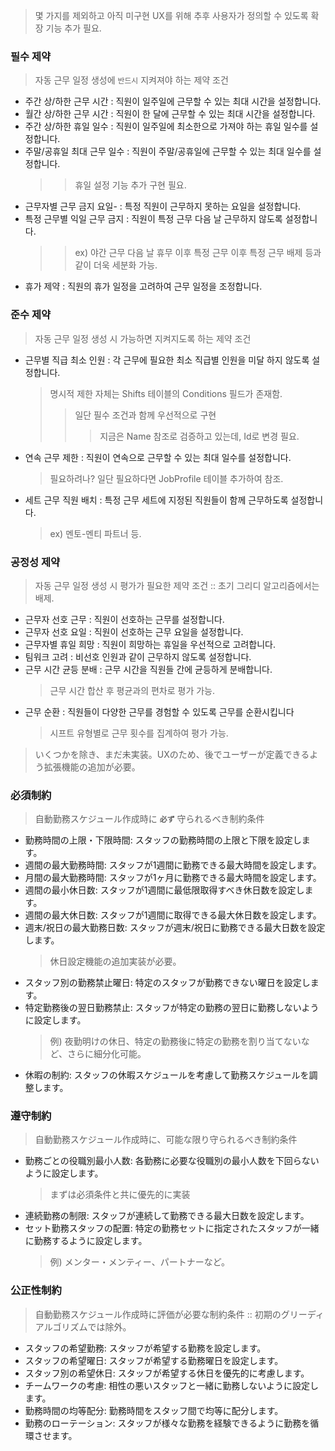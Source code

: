 ﻿> 몇 가지를 제외하고 아직 미구현 UX를 위해 추후 사용자가 정의할 수 있도록 확장 기능 추가 필요.

### 필수 제약
> 자동 근무 일정 생성에 ``반드시`` 지켜져야 하는 제약 조건

- 주간 상/하한 근무 시간 : 직원이 일주일에 근무할 수 있는 최대 시간을 설정합니다.
- 월간 상/하한 근무 시간 : 직원이 한 달에 근무할 수 있는 최대 시간을 설정합니다.
- 주간 상/하한 휴일 일수 : 직원이 일주일에 최소한으로 가져야 하는 휴일 일수를 설정합니다.
- 주말/공휴일 최대 근무 일수 : 직원이 주말/공휴일에 근무할 수 있는 최대 일수를 설정합니다. 
  >> 휴일 설정 기능 추가 구현 필요.
- 근무자별 근무 금지 요일- : 특정 직원이 근무하지 못하는 요일을 설정합니다.
- 특정 근무별 익일 근무 금지 : 직원이 특정 근무 다음 날 근무하지 않도록 설정합니다. 
  >> ex) 야간 근무 다음 날 휴무 이후 특정 근무 이후 특정 근무 배제 등과 같이 더욱 세분화 가능.
- 휴가 제약 : 직원의 휴가 일정을 고려하여 근무 일정을 조정합니다.

### 준수 제약 
 > 자동 근무 일정 생성 시 가능하면 지켜지도록 하는 제약 조건

- 근무별 직급 최소 인원 : 각 근무에 필요한 최소 직급별 인원을 미달 하지 않도록 설정합니다.
  > 명시적 제한 자체는 Shifts 테이블의 Conditions 필드가 존재함.
  >> 일단 필수 조건과 함께 우선적으로 구현
  >>> 지금은 Name 참조로 검증하고 있는데, Id로 변경 필요.
- 연속 근무 제한 : 직원이 연속으로 근무할 수 있는 최대 일수를 설정합니다.
  > 필요하려나? 일단 필요하다면 JobProfile 테이블 추가하여 참조.
- 세트 근무 직원 배치 : 특정 근무 세트에 지정된 직원들이 함께 근무하도록 설정합니다.
  > ex) 멘토-멘티 파트너 등.

### 공정성 제약
>자동 근무 일정 생성 시 평가가 필요한 제약 조건 :: 초기 그리디 알고리즘에서는 배제.

- 근무자 선호 근무 : 직원이 선호하는 근무를 설정합니다.
- 근무자 선호 요일 : 직원이 선호하는 근무 요일을 설정합니다.
- 근무자별 휴일 희망 : 직원이 희망하는 휴일을 우선적으로 고려합니다.
- 팀워크 고려 : 비선호 인원과 같이 근무하지 않도록 설정합니다.
- 근무 시간 균등 분배 : 근무 시간을 직원들 간에 균등하게 분배합니다.
  > 근무 시간 합산 후 평균과의 편차로 평가 가능.
- 근무 순환 : 직원들이 다양한 근무를 경험할 수 있도록 근무를 순환시킵니다
  > 시프트 유형별로 근무 횟수를 집계하여 평가 가능.

> いくつかを除き、まだ未実装。UXのため、後でユーザーが定義できるよう拡張機能の追加が必要。

### 必須制約
>自動勤務スケジュール作成時に **`必ず`** 守られるべき制約条件
  
- 勤務時間の上限・下限時間: スタッフの勤務時間の上限と下限を設定します。
- 週間の最大勤務時間: スタッフが1週間に勤務できる最大時間を設定します。
- 月間の最大勤務時間: スタッフが1ヶ月に勤務できる最大時間を設定します。
- 週間の最小休日数: スタッフが1週間に最低限取得すべき休日数を設定します。
- 週間の最大休日数: スタッフが1週間に取得できる最大休日数を設定します。
- 週末/祝日の最大勤務日数: スタッフが週末/祝日に勤務できる最大日数を設定します。
  > 休日設定機能の追加実装が必要。
- スタッフ別の勤務禁止曜日: 特定のスタッフが勤務できない曜日を設定します。
- 特定勤務後の翌日勤務禁止: スタッフが特定の勤務の翌日に勤務しないように設定します。 
  > 例) 夜勤明けの休日、特定の勤務後に特定の勤務を割り当てないなど、さらに細分化可能。
- 休暇の制約: スタッフの休暇スケジュールを考慮して勤務スケジュールを調整します。
 

 ### 遵守制約 
 >自動勤務スケジュール作成時に、可能な限り守られるべき制約条件
  
- 勤務ごとの役職別最小人数: 各勤務に必要な役職別の最小人数を下回らないように設定します。 
  >まずは必須条件と共に優先的に実装
- 連続勤務の制限: スタッフが連続して勤務できる最大日数を設定します。
- セット勤務スタッフの配置: 特定の勤務セットに指定されたスタッフが一緒に勤務するように設定します。
  >例) メンター・メンティー、パートナーなど。

 ### 公正性制約
 >自動勤務スケジュール作成時に評価が必要な制約条件 :: 初期のグリーディアルゴリズムでは除外。
  
- スタッフの希望勤務: スタッフが希望する勤務を設定します。
- スタッフの希望曜日: スタッフが希望する勤務曜日を設定します。
- スタッフ別の希望休日: スタッフが希望する休日を優先的に考慮します。
- チームワークの考慮: 相性の悪いスタッフと一緒に勤務しないように設定します。
- 勤務時間の均等配分: 勤務時間をスタッフ間で均等に配分します。
- 勤務のローテーション: スタッフが様々な勤務を経験できるように勤務を循環させます。
  